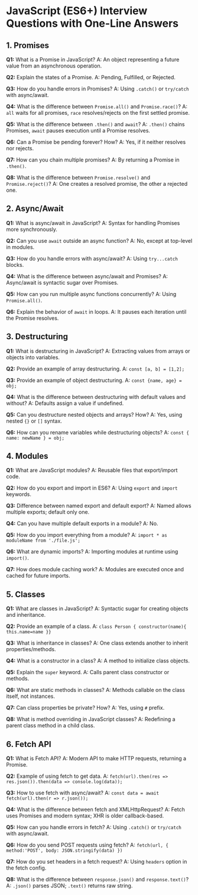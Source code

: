 # JavaScript (ES6+) Interview Questions with One-Line Answers

## 1. Promises

**Q1:** What is a Promise in JavaScript?
A: An object representing a future value from an asynchronous operation.

**Q2:** Explain the states of a Promise.
A: Pending, Fulfilled, or Rejected.

**Q3:** How do you handle errors in Promises?
A: Using `.catch()` or `try/catch` with async/await.

**Q4:** What is the difference between `Promise.all()` and `Promise.race()`?
A: `all` waits for all promises, `race` resolves/rejects on the first settled promise.

**Q5:** What is the difference between `.then()` and `await`?
A: `.then()` chains Promises, `await` pauses execution until a Promise resolves.

**Q6:** Can a Promise be pending forever? How?
A: Yes, if it neither resolves nor rejects.

**Q7:** How can you chain multiple promises?
A: By returning a Promise in `.then()`.

**Q8:** What is the difference between `Promise.resolve()` and `Promise.reject()`?
A: One creates a resolved promise, the other a rejected one.

## 2. Async/Await

**Q1:** What is async/await in JavaScript?
A: Syntax for handling Promises more synchronously.

**Q2:** Can you use `await` outside an async function?
A: No, except at top-level in modules.

**Q3:** How do you handle errors with async/await?
A: Using `try...catch` blocks.

**Q4:** What is the difference between async/await and Promises?
A: Async/await is syntactic sugar over Promises.

**Q5:** How can you run multiple async functions concurrently?
A: Using `Promise.all()`.

**Q6:** Explain the behavior of `await` in loops.
A: It pauses each iteration until the Promise resolves.

## 3. Destructuring

**Q1:** What is destructuring in JavaScript?
A: Extracting values from arrays or objects into variables.

**Q2:** Provide an example of array destructuring.
A: `const [a, b] = [1,2];`

**Q3:** Provide an example of object destructuring.
A: `const {name, age} = obj;`

**Q4:** What is the difference between destructuring with default values and without?
A: Defaults assign a value if undefined.

**Q5:** Can you destructure nested objects and arrays? How?
A: Yes, using nested `{}` or `[]` syntax.

**Q6:** How can you rename variables while destructuring objects?
A: `const { name: newName } = obj;`

## 4. Modules

**Q1:** What are JavaScript modules?
A: Reusable files that export/import code.

**Q2:** How do you export and import in ES6?
A: Using `export` and `import` keywords.

**Q3:** Difference between named export and default export?
A: Named allows multiple exports; default only one.

**Q4:** Can you have multiple default exports in a module?
A: No.

**Q5:** How do you import everything from a module?
A: `import * as moduleName from './file.js';`

**Q6:** What are dynamic imports?
A: Importing modules at runtime using `import()`.

**Q7:** How does module caching work?
A: Modules are executed once and cached for future imports.

## 5. Classes

**Q1:** What are classes in JavaScript?
A: Syntactic sugar for creating objects and inheritance.

**Q2:** Provide an example of a class.
A: `class Person { constructor(name){ this.name=name }}`

**Q3:** What is inheritance in classes?
A: One class extends another to inherit properties/methods.

**Q4:** What is a constructor in a class?
A: A method to initialize class objects.

**Q5:** Explain the `super` keyword.
A: Calls parent class constructor or methods.

**Q6:** What are static methods in classes?
A: Methods callable on the class itself, not instances.

**Q7:** Can class properties be private? How?
A: Yes, using `#` prefix.

**Q8:** What is method overriding in JavaScript classes?
A: Redefining a parent class method in a child class.

## 6. Fetch API

**Q1:** What is Fetch API?
A: Modern API to make HTTP requests, returning a Promise.

**Q2:** Example of using fetch to get data.
A: `fetch(url).then(res => res.json()).then(data => console.log(data));`

**Q3:** How to use fetch with async/await?
A: `const data = await fetch(url).then(r => r.json());`

**Q4:** What is the difference between fetch and XMLHttpRequest?
A: Fetch uses Promises and modern syntax; XHR is older callback-based.

**Q5:** How can you handle errors in fetch?
A: Using `.catch()` or `try/catch` with async/await.

**Q6:** How do you send POST requests using fetch?
A: `fetch(url, { method:'POST', body: JSON.stringify(data) })`

**Q7:** How do you set headers in a fetch request?
A: Using `headers` option in the fetch config.

**Q8:** What is the difference between `response.json()` and `response.text()`?
A: `.json()` parses JSON; `.text()` returns raw string.
